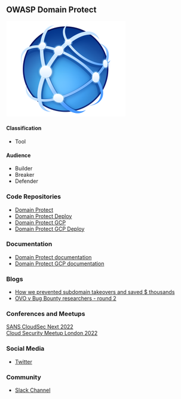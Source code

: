 ## OWASP Domain Protect
<img src="assets/images/domain-protect-icon.png">

#### Classification
* <i class="fas fa-tools" style="color:#233e81;"></i> Tool

#### Audience
* <i class="fas fa-toolbox" style="color:#233e81;"></i> Builder
* <i class="fas fa-hammer" style="color:#233e81;"></i> Breaker
* <i class="fas fa-shield-alt" style="color:#233e81;"></i> Defender

### Code Repositories
* [Domain Protect](https://github.com/domain-protect/domain-protect)
* [Domain Protect Deploy](https://github.com/domain-protect/domain-protect-deploy)  
* [Domain Protect GCP](https://github.com/domain-protect/domain-protect-gcp)  
* [Domain Protect GCP Deploy](https://github.com/domain-protect/domain-protect-gcp-deploy)

### Documentation
* [Domain Protect documentation](https://github.com/domain-protect/domain-protect#documentation)  
* [Domain Protect GCP documentation](https://github.com/domain-protect/domain-protect-gcp)

### Blogs
* [How we prevented subdomain takeovers and saved $ thousands](https://tech.ovoenergy.com/how-we-prevented-subdomain-takeovers-and-saved-000s/)  
* [OVO v Bug Bounty researchers - round 2](https://tech.ovoenergy.com/ovo-vs-bug-bounty-researchers-round-2/)

### Conferences and Meetups
[SANS CloudSec Next 2022](https://youtu.be/Boy8DYrC-Xw)  
[Cloud Security Meetup London 2022](https://youtu.be/4Hg9bEvxTRo)

### Social Media
* [Twitter](https://twitter.com/domain_protect)

### Community
* [Slack Channel](https://owasp.slack.com/messages/project-domain-protect)
